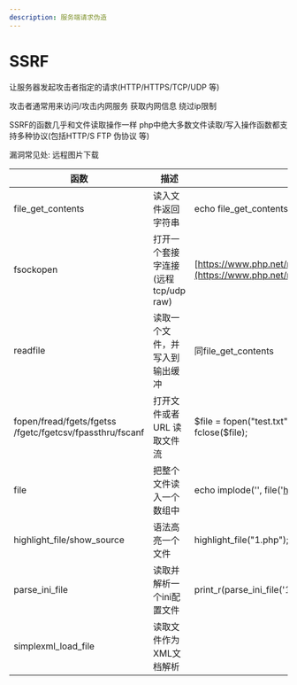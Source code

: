 ```yaml
---
description: 服务端请求伪造
---
```


# SSRF

让服务器发起攻击者指定的请求(HTTP/HTTPS/TCP/UDP 等)

攻击者通常用来访问/攻击内网服务 获取内网信息 绕过ip限制

SSRF的函数几乎和文件读取操作一样 php中绝大多数文件读取/写入操作函数都支持多种协议(包括HTTP/S FTP 伪协议 等)

漏洞常见处: 远程图片下载&#x20;

| 函数                                                       | 描述                        | 例子                                                                                                           |
| -------------------------------------------------------- | ------------------------- | ------------------------------------------------------------------------------------------------------------ |
| file\_get\_contents                                      | 读入文件返回字符串                 | echo file\_get\_contents("https://www.bilibili.com/");                                                       |
| fsockopen                                                | 打开一个套接字连接(远程 tcp/udp raw) | [https://www.php.net/manual/zh/function.fsockopen.php](https://www.php.net/manual/zh/function.fsockopen.php) |
| readfile                                                 | 读取一个文件，并写入到输出缓冲           | 同file\_get\_contents                                                                                         |
| fopen/fread/fgets/fgetss /fgetc/fgetcsv/fpassthru/fscanf | 打开文件或者 URL 读取文件流          | $file = fopen("test.txt","r"); echo fread($file,"1234"); fclose($file);                                      |
| file                                                     | 把整个文件读入一个数组中              | echo implode('', file('https://www.bilibili.com/'));                                                         |
| highlight\_file/show\_source                             | 语法高亮一个文件                  | highlight\_file("1.php");                                                                                    |
| parse\_ini\_file                                         | 读取并解析一个ini配置文件            | print\_r(parse\_ini\_file('1.ini'));                                                                         |
| simplexml\_load\_file                                    | 读取文件作为XML文档解析             |                                                                                                              |
